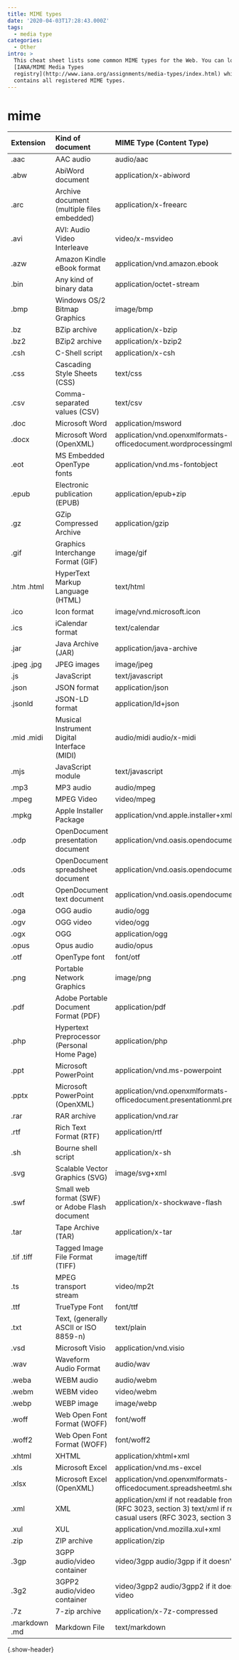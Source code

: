 ```yaml
---
title: MIME types
date: '2020-04-03T17:28:43.000Z'
tags:
  - media type
categories:
  - Other
intro: >
  This cheat sheet lists some common MIME types for the Web. You can look in the
  [IANA/MIME Media Types
  registry](http://www.iana.org/assignments/media-types/index.html) which
  contains all registered MIME types.
---
```


# mime

| Extension | Kind of document | MIME Type \(Content Type\) |
| :--- | :--- | :--- |
| .aac | AAC audio | audio/aac |
| .abw | AbiWord document | application/x-abiword |
| .arc | Archive document \(multiple files embedded\) | application/x-freearc |
| .avi | AVI: Audio Video Interleave | video/x-msvideo |
| .azw | Amazon Kindle eBook format | application/vnd.amazon.ebook |
| .bin | Any kind of binary data | application/octet-stream |
| .bmp | Windows OS/2 Bitmap Graphics | image/bmp |
| .bz | BZip archive | application/x-bzip |
| .bz2 | BZip2 archive | application/x-bzip2 |
| .csh | C-Shell script | application/x-csh |
| .css | Cascading Style Sheets \(CSS\) | text/css |
| .csv | Comma-separated values \(CSV\) | text/csv |
| .doc | Microsoft Word | application/msword |
| .docx | Microsoft Word \(OpenXML\) | application/vnd.openxmlformats-officedocument.wordprocessingml.document |
| .eot | MS Embedded OpenType fonts | application/vnd.ms-fontobject |
| .epub | Electronic publication \(EPUB\) | application/epub+zip |
| .gz | GZip Compressed Archive | application/gzip |
| .gif | Graphics Interchange Format \(GIF\) | image/gif |
| .htm .html | HyperText Markup Language \(HTML\) | text/html |
| .ico | Icon format | image/vnd.microsoft.icon |
| .ics | iCalendar format | text/calendar |
| .jar | Java Archive \(JAR\) | application/java-archive |
| .jpeg .jpg | JPEG images | image/jpeg |
| .js | JavaScript | text/javascript |
| .json | JSON format | application/json |
| .jsonld | JSON-LD format | application/ld+json |
| .mid .midi | Musical Instrument Digital Interface \(MIDI\) | audio/midi audio/x-midi |
| .mjs | JavaScript module | text/javascript |
| .mp3 | MP3 audio | audio/mpeg |
| .mpeg | MPEG Video | video/mpeg |
| .mpkg | Apple Installer Package | application/vnd.apple.installer+xml |
| .odp | OpenDocument presentation document | application/vnd.oasis.opendocument.presentation |
| .ods | OpenDocument spreadsheet document | application/vnd.oasis.opendocument.spreadsheet |
| .odt | OpenDocument text document | application/vnd.oasis.opendocument.text |
| .oga | OGG audio | audio/ogg |
| .ogv | OGG video | video/ogg |
| .ogx | OGG | application/ogg |
| .opus | Opus audio | audio/opus |
| .otf | OpenType font | font/otf |
| .png | Portable Network Graphics | image/png |
| .pdf | Adobe Portable Document Format \(PDF\) | application/pdf |
| .php | Hypertext Preprocessor \(Personal Home Page\) | application/php |
| .ppt | Microsoft PowerPoint | application/vnd.ms-powerpoint |
| .pptx | Microsoft PowerPoint \(OpenXML\) | application/vnd.openxmlformats-officedocument.presentationml.presentation |
| .rar | RAR archive | application/vnd.rar |
| .rtf | Rich Text Format \(RTF\) | application/rtf |
| .sh | Bourne shell script | application/x-sh |
| .svg | Scalable Vector Graphics \(SVG\) | image/svg+xml |
| .swf | Small web format \(SWF\) or Adobe Flash document | application/x-shockwave-flash |
| .tar | Tape Archive \(TAR\) | application/x-tar |
| .tif .tiff | Tagged Image File Format \(TIFF\) | image/tiff |
| .ts | MPEG transport stream | video/mp2t |
| .ttf | TrueType Font | font/ttf |
| .txt | Text, \(generally ASCII or ISO 8859-n\) | text/plain |
| .vsd | Microsoft Visio | application/vnd.visio |
| .wav | Waveform Audio Format | audio/wav |
| .weba | WEBM audio | audio/webm |
| .webm | WEBM video | video/webm |
| .webp | WEBP image | image/webp |
| .woff | Web Open Font Format \(WOFF\) | font/woff |
| .woff2 | Web Open Font Format \(WOFF\) | font/woff2 |
| .xhtml | XHTML | application/xhtml+xml |
| .xls | Microsoft Excel | application/vnd.ms-excel |
| .xlsx | Microsoft Excel \(OpenXML\) | application/vnd.openxmlformats-officedocument.spreadsheetml.sheet |
| .xml | XML | application/xml if not readable from casual users \(RFC 3023, section 3\) text/xml if readable from casual users \(RFC 3023, section 3\) |
| .xul | XUL | application/vnd.mozilla.xul+xml |
| .zip | ZIP archive | application/zip |
| .3gp | 3GPP audio/video container | video/3gpp audio/3gpp if it doesn't contain video |
| .3g2 | 3GPP2 audio/video container | video/3gpp2 audio/3gpp2 if it doesn't contain video |
| .7z | 7-zip archive | application/x-7z-compressed |
| .markdown .md | Markdown File | text/markdown |

{.show-header}

